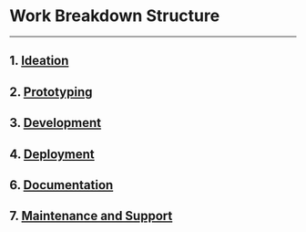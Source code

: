 # Work Breakdown Structure

___

## 1. [Ideation](project-planning/product-conceptualization/product-conceptualization.md)
## 2. [Prototyping](project-planning/architecture-desain-&-prototype/architecture-desain-&-prototype.md)
## 3. [Development](project-planing/)
## 4. [Deployment](project-planing/)
## 6. [Documentation](project-planing/)
## 7. [Maintenance and Support](project-planing/)





